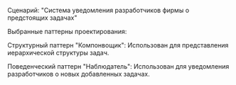 Сценарий: "Система уведомления разработчиков фирмы о предстоящих задачах"

Выбранные паттерны проектирования:

Структурный паттерн "Компонвощик": 
Использован для представления иерархической структуры задач.

Поведенческий паттерн "Наблюдатель":
Использован для уведомления разработчиков о новых добавленных задачах.
